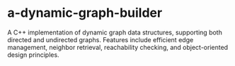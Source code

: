# a-dynamic-graph-builder
A C++ implementation of dynamic graph data structures, supporting both directed and undirected graphs. Features include efficient edge management, neighbor retrieval, reachability checking, and object-oriented design principles.
